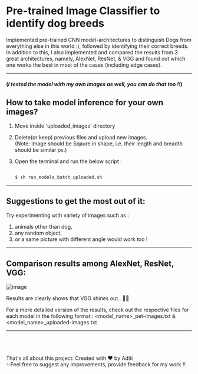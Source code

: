 # Pre-trained Image Classifier to identify dog breeds
  Implemented pre-trained CNN model-architectures to distinguish Dogs from everything else in this world :), followed by identifying their correct breeds.<br/>
  In addition to this, I also implemented and compared the results from 3 great architectures, namely, AlexNet, ResNet, & VGG and found out which one works the best in most of the cases (including edge cases).
<br/>
<hr/>

#### (_I tested the model with my own images as well, you can do that too !!_)

## How to take model inference for your own images?
1. Move inside 'uploaded_images' directory
2. Delete(or keep) previous files and upload new images. <br/> (Note: Image should be Sqaure in shape, i.e. their length and breadth should be similar px.)
3. Open the terminal and run the below script :
   
   ```
   
   $ sh run_models_batch_uploaded.sh
   
   ```
<hr/>

## Suggestions to get the most out of it:
Try experimenting with variety of images such as :
1. animals other than dog,
2. any random object,
3. or a same picture with different angle would work too !
<hr/>

## Comparison results among AlexNet, ResNet, VGG:
![image](https://github.com/aditi-dsi/DogBreedClassifier/assets/123075271/293c2047-c4ad-49eb-94ac-e30b1c40268d)

Results are clearly shows that VGG shines out.. 🎉🌟

For a more detailed version of the results, check out the respective files for each model in the following format : <model_name>_pet-images.txt & <model_name>_uploaded-images.txt

<hr/>
<br/>
<br/>
<br/>
That's all about this project: Created with ❤️ by Aditi <br/>
✨Feel free to suggest any improvements, provide feedback for my work !!
